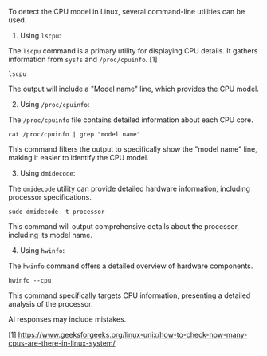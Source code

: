 To detect the CPU model in Linux, several command-line utilities can be used.

1. Using `lscpu`:

The `lscpu` command is a primary utility for displaying CPU details. It gathers information from `sysfs` and `/proc/cpuinfo`. [1]

```
lscpu
```

The output will include a "Model name" line, which provides the CPU model.

2. Using `/proc/cpuinfo`:

The `/proc/cpuinfo` file contains detailed information about each CPU core.

```
cat /proc/cpuinfo | grep "model name"
```

This command filters the output to specifically show the "model name" line, making it easier to identify the CPU model.

3. Using `dmidecode`:

The `dmidecode` utility can provide detailed hardware information, including processor specifications.

```
sudo dmidecode -t processor
```

This command will output comprehensive details about the processor, including its model name.

4. Using `hwinfo`:

The `hwinfo` command offers a detailed overview of hardware components.

```
hwinfo --cpu
```

This command specifically targets CPU information, presenting a detailed analysis of the processor.

AI responses may include mistakes.

[1] https://www.geeksforgeeks.org/linux-unix/how-to-check-how-many-cpus-are-there-in-linux-system/
